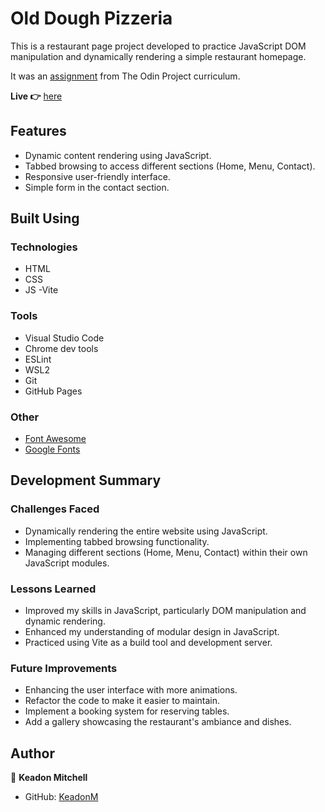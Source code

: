 # Old Dough Pizzeria

This is a restaurant page project developed to practice JavaScript DOM manipulation and dynamically rendering a simple restaurant homepage.

It was an [assignment](https://www.theodinproject.com/lessons/node-path-javascript-restaurant-page) from The Odin Project curriculum.

**Live 👉** [here](https://keadonm.github.io/09-odin-restaurant-page/)

## Features

- Dynamic content rendering using JavaScript.
- Tabbed browsing to access different sections (Home, Menu, Contact).
- Responsive user-friendly interface.
- Simple form in the contact section.

## Built Using

### Technologies

- HTML
- CSS
- JS
  -Vite

### Tools

- Visual Studio Code
- Chrome dev tools
- ESLint
- WSL2
- Git
- GitHub Pages

### Other

- [Font Awesome](https://fontawesome.com/)
- [Google Fonts](https://fonts.google.com/)

## Development Summary

### Challenges Faced

- Dynamically rendering the entire website using JavaScript.
- Implementing tabbed browsing functionality.
- Managing different sections (Home, Menu, Contact) within their own JavaScript modules.

### Lessons Learned

- Improved my skills in JavaScript, particularly DOM manipulation and dynamic rendering.
- Enhanced my understanding of modular design in JavaScript.
- Practiced using Vite as a build tool and development server.

### Future Improvements

- Enhancing the user interface with more animations.
- Refactor the code to make it easier to maintain.
- Implement a booking system for reserving tables.
- Add a gallery showcasing the restaurant's ambiance and dishes.

## Author

👤 **Keadon Mitchell**

- GitHub: [KeadonM](https://github.com/keadonm)
